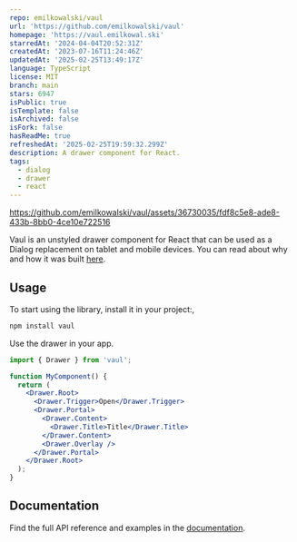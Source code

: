 ```yaml
---
repo: emilkowalski/vaul
url: 'https://github.com/emilkowalski/vaul'
homepage: 'https://vaul.emilkowal.ski'
starredAt: '2024-04-04T20:52:31Z'
createdAt: '2023-07-16T11:24:46Z'
updatedAt: '2025-02-25T13:49:17Z'
language: TypeScript
license: MIT
branch: main
stars: 6947
isPublic: true
isTemplate: false
isArchived: false
isFork: false
hasReadMe: true
refreshedAt: '2025-02-25T19:59:32.299Z'
description: A drawer component for React.
tags:
  - dialog
  - drawer
  - react
---
```


https://github.com/emilkowalski/vaul/assets/36730035/fdf8c5e8-ade8-433b-8bb0-4ce10e722516

Vaul is an unstyled drawer component for React that can be used as a Dialog replacement on tablet and mobile devices. You can read about why and how it was built [here](https://emilkowal.ski/ui/building-a-drawer-component).

## Usage

To start using the library, install it in your project:,

```bash
npm install vaul
```

Use the drawer in your app.

```jsx
import { Drawer } from 'vaul';

function MyComponent() {
  return (
    <Drawer.Root>
      <Drawer.Trigger>Open</Drawer.Trigger>
      <Drawer.Portal>
        <Drawer.Content>
          <Drawer.Title>Title</Drawer.Title>
        </Drawer.Content>
        <Drawer.Overlay />
      </Drawer.Portal>
    </Drawer.Root>
  );
}
```

## Documentation

Find the full API reference and examples in the [documentation](https://vaul.emilkowal.ski/getting-started).
